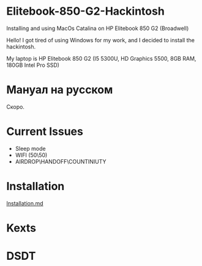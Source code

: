 # Elitebook-850-G2-Hackintosh
Installing and using MacOs Catalina on HP Elitebook 850 G2 (Broadwell)

Hello! I got tired of using Windows for my work, and I decided to install the hackintosh.

My laptop is HP Elitebook 850 G2 (I5 5300U, HD Graphics 5500, 8GB RAM, 180GB Intel Pro SSD)

# Мануал на русском

Скоро.

# Current Issues

- Sleep mode
- WIFI (50\50)
- AIRDROP\HANDOFF\COUNTINIUTY

# Installation

[Installation.md](https://github.com/nkngdev/Elitebook-850-G2-Hackintosh/blob/master/Installation.md)

# Kexts

# DSDT
